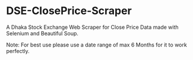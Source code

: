 # DSE-ClosePrice-Scraper
 A Dhaka Stock Exchange Web Scraper for Close Price Data made with Selenium and Beautiful Soup.

Note: For best use please use a date range of max 6 Months for it to work perfectly.
